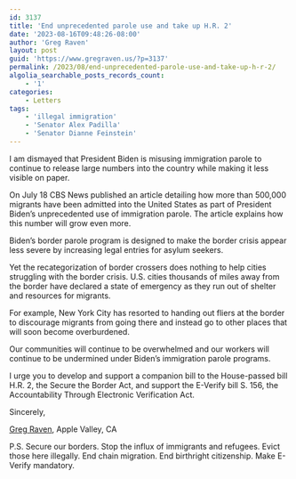 ```yaml
---
id: 3137
title: 'End unprecedented parole use and take up H.R. 2'
date: '2023-08-16T09:48:26-08:00'
author: 'Greg Raven'
layout: post
guid: 'https://www.gregraven.us/?p=3137'
permalink: /2023/08/end-unprecedented-parole-use-and-take-up-h-r-2/
algolia_searchable_posts_records_count:
    - '1'
categories:
    - Letters
tags:
    - 'illegal immigration'
    - 'Senator Alex Padilla'
    - 'Senator Dianne Feinstein'
---
```


I am dismayed that President Biden is misusing immigration parole to continue to release large numbers into the country while making it less visible on paper.

On July 18 CBS News published an article detailing how more than 500,000 migrants have been admitted into the United States as part of President Biden’s unprecedented use of immigration parole. The article explains how this number will grow even more.

Biden’s border parole program is designed to make the border crisis appear less severe by increasing legal entries for asylum seekers.

Yet the recategorization of border crossers does nothing to help cities struggling with the border crisis. U.S. cities thousands of miles away from the border have declared a state of emergency as they run out of shelter and resources for migrants.

For example, New York City has resorted to handing out fliers at the border to discourage migrants from going there and instead go to other places that will soon become overburdened.

Our communities will continue to be overwhelmed and our workers will continue to be undermined under Biden’s immigration parole programs.

I urge you to develop and support a companion bill to the House-passed bill H.R. 2, the Secure the Border Act, and support the E-Verify bill S. 156, the Accountability Through Electronic Verification Act.

Sincerely,

[Greg Raven](https://www.gregraven.org/), Apple Valley, CA

P.S. Secure our borders. Stop the influx of immigrants and refugees. Evict those here illegally. End chain migration. End birthright citizenship. Make E-Verify mandatory.